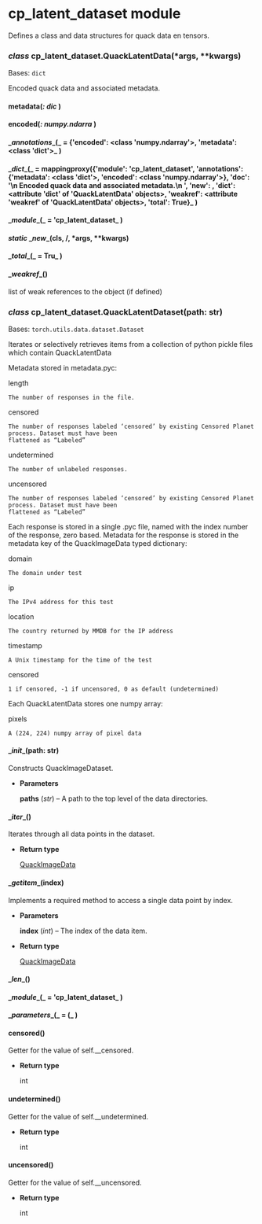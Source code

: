 # cp_latent_dataset module

Defines a class and data structures for quack data en tensors.


### _class_ cp_latent_dataset.QuackLatentData(\*args, \*\*kwargs)
Bases: `dict`

Encoded quack data and associated metadata.


#### metadata(_: dic_ )

#### encoded(_: numpy.ndarra_ )

#### \__annotations__(_ = {'encoded': <class 'numpy.ndarray'>, 'metadata': <class 'dict'>_ )

#### \__dict__(_ = mappingproxy({'__module__': 'cp_latent_dataset', '__annotations__': {'metadata': <class 'dict'>, 'encoded': <class 'numpy.ndarray'>}, '__doc__': '\\n    Encoded quack data and associated metadata.\\n    ', '__new__': <staticmethod object>, '__dict__': <attribute '__dict__' of 'QuackLatentData' objects>, '__weakref__': <attribute '__weakref__' of 'QuackLatentData' objects>, '__total__': True}_ )

#### \__module__(_ = 'cp_latent_dataset_ )

#### _static_ \__new__(cls, /, \*args, \*\*kwargs)

#### \__total__(_ = Tru_ )

#### \__weakref__()
list of weak references to the object (if defined)


### _class_ cp_latent_dataset.QuackLatentDataset(path: str)
Bases: `torch.utils.data.dataset.Dataset`

Iterates or selectively retrieves items from a collection of python pickle files which contain QuackLatentData

Metadata stored in metadata.pyc:

length

    The number of responses in the file.

censored

    The number of responses labeled ‘censored’ by existing Censored Planet process. Dataset must have been
    flattened as “Labeled”

undetermined

    The number of unlabeled responses.

uncensored

    The number of responses labeled ‘censored’ by existing Censored Planet process. Dataset must have been
    flattened as “Labeled”

Each response is stored in a single .pyc file, named with the index number of the response, zero based.
Metadata for the response is stored in the metadata key of the QuackImageData typed dictionary:

domain

    The domain under test

ip

    The IPv4 address for this test

location

    The country returned by MMDB for the IP address

timestamp

    A Unix timestamp for the time of the test

censored

    1 if censored, -1 if uncensored, 0 as default (undetermined)

Each QuackLatentData stores one numpy array:

pixels

    A (224, 224) numpy array of pixel data


#### \__init__(path: str)
Constructs QuackImageDataset.


* **Parameters**

    **paths** (*str*) – A path to the top level of the data directories.



#### \__iter__()
Iterates through all data points in the dataset.


* **Return type**

    [QuackImageData](cp_image_dataset.md#cp_image_dataset.QuackImageData)



#### \__getitem__(index)
Implements a required method to access a single data point by index.


* **Parameters**

    **index** (*int*) – The index of the data item.



* **Return type**

    [QuackImageData](cp_image_dataset.md#cp_image_dataset.QuackImageData)



#### \__len__()

#### \__module__(_ = 'cp_latent_dataset_ )

#### \__parameters__(_ = (_ )

#### censored()
Getter for the value of self.__censored.


* **Return type**

    int



#### undetermined()
Getter for the value of self.__undetermined.


* **Return type**

    int



#### uncensored()
Getter for the value of self.__uncensored.


* **Return type**

    int

